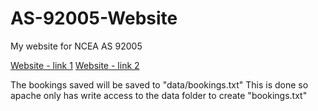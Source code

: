 # AS-92005-Website

My website for NCEA AS 92005

[Website - link 1](http://chewie.physke.co.nz)
[Website - link 2](http://chewy.physke.co.nz)

The bookings saved will be saved to "data/bookings.txt"
This is done so apache only has write access to the data folder to create "bookings.txt"
